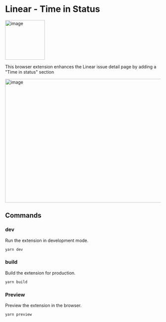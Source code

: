 # Linear - Time in Status
<img width="128" height="128" alt="image" src="https://github.com/user-attachments/assets/9aff7bce-1c02-4418-b93a-1611b9d4ae06" />

This browser extension enhances the Linear issue detail page by adding a "Time in status" section

<img width="640" height="400" alt="image" src="https://github.com/user-attachments/assets/7c7aa203-0800-4a00-83f8-5cc6a7b28720" />

## Commands

### dev

Run the extension in development mode.

```bash
yarn dev
```

### build

Build the extension for production.

```bash
yarn build
```

### Preview

Preview the extension in the browser.

```bash
yarn preview
```

